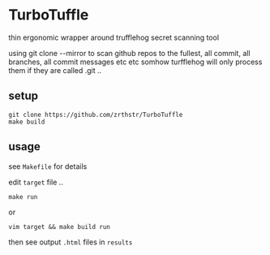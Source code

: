 # TurboTuffle
thin ergonomic wrapper around trufflehog secret scanning tool

using git clone --mirror to scan github repos to the fullest, all commit, all branches, all commit messages etc etc
somhow turfflehog will only process them if they are called .git ..


## setup
```
git clone https://github.com/zrthstr/TurboTuffle
make build
```

## usage
see `Makefile` for details

edit `target` file ..
```
make run
```

or
```
vim target && make build run
```

then see output `.html` files in `results`
